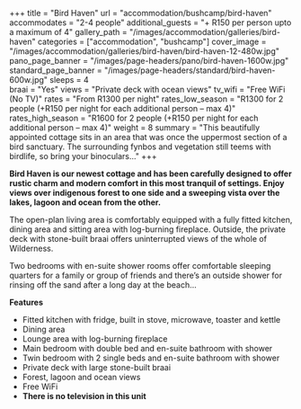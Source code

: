 +++
title = "Bird Haven"
url = "accommodation/bushcamp/bird-haven"
accommodates = "2-4 people"
additional_guests = "+ R150 per person upto a maximum of 4"
gallery_path = "/images/accommodation/galleries/bird-haven"
categories = ["accommodation", "bushcamp"]
cover_image = "/images/accommodation/galleries/bird-haven/bird-haven-12-480w.jpg"
pano_page_banner = "/images/page-headers/pano/bird-haven-1600w.jpg"
standard_page_banner = "/images/page-headers/standard/bird-haven-600w.jpg"
sleeps = 4  
braai = "Yes"
views = "Private deck with ocean views"
tv_wifi = "Free WiFi (No TV)"
rates = "From R1300 per night"
rates_low_season = "R1300 for 2 people (+R150 per night for each additional person – max 4)"
rates_high_season = "R1600 for 2 people (+R150 per night for each additional person – max 4)"
weight = 8
summary = "This beautifully appointed cottage sits in an area that was once the uppermost section of a bird sanctuary. The surrounding fynbos and vegetation still teems with birdlife, so bring your binoculars…"
+++

__Bird Haven is our newest cottage and has been carefully designed to offer rustic charm and modern comfort in this most tranquil of settings\. Enjoy views over indigenous forest to one side and a sweeping vista over the lakes, lagoon and ocean from the other\.__

The open\-plan living area is comfortably equipped with a fully fitted kitchen, dining area and sitting area with log\-burning fireplace\. Outside, the private deck with stone\-built braai offers uninterrupted views of the whole of Wilderness\.

Two bedrooms with en\-suite shower rooms offer comfortable sleeping quarters for a family or group of friends and there’s an outside shower for rinsing off the sand after a long day at the beach…

__Features__

- Fitted kitchen with fridge, built in stove, microwave, toaster and kettle
- Dining area
- Lounge area with log\-burning fireplace
- Main bedroom with double bed and en\-suite bathroom with shower
- Twin bedroom with 2 single beds and en\-suite bathroom with shower
- Private deck with large stone\-built braai
- Forest, lagoon and ocean views
- Free WiFi
- __There is no television in this unit__
